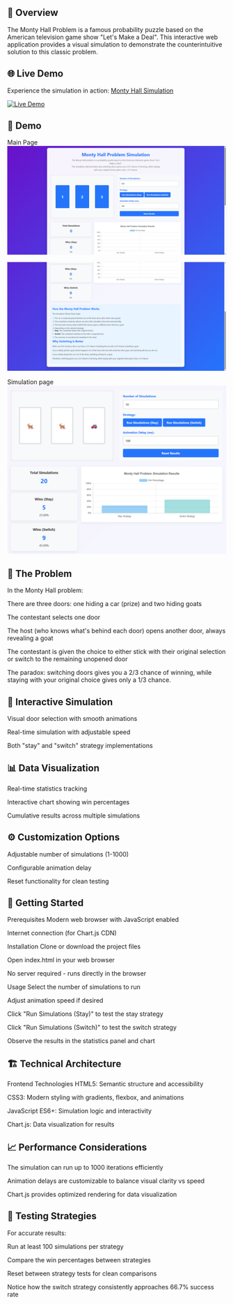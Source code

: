 ## 📖 Overview
The Monty Hall Problem is a famous probability puzzle based on the American television game show "Let's Make a Deal". This interactive web application provides a visual simulation to demonstrate the counterintuitive solution to this classic problem.

## 🌐 Live Demo

Experience the simulation in action: [Monty Hall Simulation](https://monty-hall-simulation-q4m5.onrender.com)

[![Live Demo](https://img.shields.io/badge/Live-Demo-brightgreen?style=for-the-badge)](https://monty-hall-simulation-q4m5.onrender.com)

## 🎥 Demo
Main Page
![Main page](images/a.png)

![Main page](images/b.png)

Simulation page
![Simulation](images/c.png)



## 🧠 The Problem
In the Monty Hall problem:

There are three doors: one hiding a car (prize) and two hiding goats

The contestant selects one door

The host (who knows what's behind each door) opens another door, always revealing a goat

The contestant is given the choice to either stick with their original selection or switch to the remaining unopened door

The paradox: switching doors gives you a 2/3 chance of winning, while staying with your original choice gives only a 1/3 chance.



## 🎯 Interactive Simulation
Visual door selection with smooth animations

Real-time simulation with adjustable speed

Both "stay" and "switch" strategy implementations

## 📊 Data Visualization
Real-time statistics tracking

Interactive chart showing win percentages

Cumulative results across multiple simulations

## ⚙️ Customization Options
Adjustable number of simulations (1-1000)

Configurable animation delay

Reset functionality for clean testing


## 🚀 Getting Started
Prerequisites
Modern web browser with JavaScript enabled

Internet connection (for Chart.js CDN)

Installation
Clone or download the project files

Open index.html in your web browser

No server required - runs directly in the browser

Usage
Select the number of simulations to run

Adjust animation speed if desired

Click "Run Simulations (Stay)" to test the stay strategy

Click "Run Simulations (Switch)" to test the switch strategy

Observe the results in the statistics panel and chart


## 🏗️ Technical Architecture
Frontend Technologies
HTML5: Semantic structure and accessibility

CSS3: Modern styling with gradients, flexbox, and animations

JavaScript ES6+: Simulation logic and interactivity

Chart.js: Data visualization for results

## 📈 Performance Considerations
The simulation can run up to 1000 iterations efficiently

Animation delays are customizable to balance visual clarity vs speed

Chart.js provides optimized rendering for data visualization

## 🧪 Testing Strategies
For accurate results:

Run at least 100 simulations per strategy

Compare the win percentages between strategies

Reset between strategy tests for clean comparisons

Notice how the switch strategy consistently approaches 66.7% success rate

